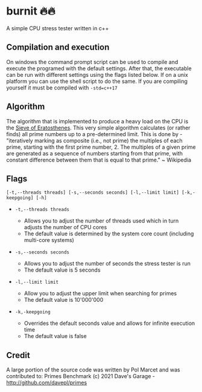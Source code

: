 # burnit 🔥🔥

 A simple CPU stress tester written in c++

## Compilation and execution

On windows the command prompt script can be used to compile and execute the programed with the default settings.
After that, the executable can be run with different settings using the flags listed below.
If on a unix platform you can use the shell script to do the same.
If you are compiling yourself it must be compiled with `-std=c++17`

## Algorithm

The algorithm that is implemented to produce a heavy load on the CPU is the [Sieve of Eratosthenes](https://en.wikipedia.org/wiki/Sieve_of_Eratosthenes). This very simple algorithm calculates (or rather finds) all prime numbers up to a pre-determined limit. This is done by - "iteratively marking as composite (i.e., not prime) the multiples of each prime, starting with the first prime number, 2. The multiples of a given prime are generated as a sequence of numbers starting from that prime, with constant difference between them that is equal to that prime." ~ Wikipedia



## Flags

```
[-t,--threads threads] [-s,--seconds seconds] [-l,--limit limit] [-k,-keepgoing] [-h] 
```

- `-t,--threads threads`
    - Allows you to adjust the number of threads used which in turn adjusts the number of CPU cores
    - The default value is determined by the system core count (including multi-core systems)

- `-s,--seconds seconds`
    - Allows you to adjust the number of seconds the stress tester is run
    - The default value is 5 seconds
- `-l,--limit limit`
    - Allow you to adjust the upper limit when searching for primes
    - The default value is 10'000'000
- `-k,-keepgoing`
    - Overrides the default seconds value and allows for infinite execution time
    - The default value is false

## Credit
A large portion of the source code was written by Pol Marcet and was contributed to:
Primes Benchmark (c) 2021 Dave's Garage - http://github.com/davepl/primes
